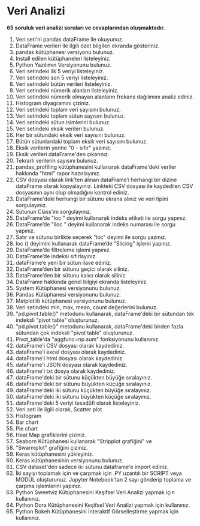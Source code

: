 # Veri Analizi 
**65 soruluk veri analizi soruları ve cevaplarından oluşmaktadır.**
1. Veri seti'ni pandas dataFrame ile okuyunuz.
2. DataFrame verileri ile ilgili özet bilgileri ekranda gösteriniz.
3. pandas kütüphanesi versiyonu bulunuz.
4. Install edilen kütüphaneleri listeleyiniz.
5. Python Yazılımın Versiyonunu bulunuz.
6. Veri setindeki ilk 5 veriyi listeleyiniz.
7. Veri setindeki son 5 veriyi listeleyiniz.
8. Veri setindeki bütün verileri listeleyiniz.
9. Veri setindeki nümerik alanları listeleyiniz.
10. Veri setindeki nümerik olmayan alanların frekans dağılımını analiz ediniz.
11. Histogram diyagramını çiziniz.
12. Veri setindeki toplam veri sayısını bulunuz.
13. Veri setindeki toplam sütun sayısını bulunuz.
14. Veri setindeki sütun isimlerini bulunuz.
15. Veri setindeki eksik verileri bulunuz.
16. Her bir sütundaki eksik veri sayısını bulunuz.
17. Bütün sütunlardaki toplam eksik veri sayısını bulunuz.
18. Eksik verilerin yerine "0 - sıfır" yazınız.
19. Eksik verileri dataFrame'den çıkarınız.
20. Tekrarlı verilerin sayısını bulunuz.
21. pandas_profiling kütüphanesini kullanarak dataFrame'deki veriler hakkında "html" rapor
hazırlayınız.
22. CSV dosyası olarak link’ten alınan dataFrame’i herhangi bir dizine dataFrame olarak
kopyalayınız. Linkteki CSV dosyası ile kaydedilen CSV dosyasının aynı olup olmadığını kontrol ediniz.
23. DataFrame'deki herhangi bir sütunu ekrana alınız ve veri tipini sorgulayınız.
24. Sütunun Class'ını sorgulayınız.
25. DataFrame’de "loc " deyimi kullanarak indeks etiketi ile sorgu yapınız.
26. DataFrame’de "iloc " deyimi kullanarak indeks numarası ile sorgu yapınız.
27. Satır ve sütunu birlikte seçerek "loc" deyimi ile sorgu yazınız.
28. loc () deyimini kullanarak dataFrame’de "Slicing" işlemi yapınız.
29. DataFrame’de filtreleme işlemi yapınız.
30. DataFrame’de indeksi sıfırlayınız.
31. dataFrame’e yeni bir sütun ilave ediniz.
32. DataFrame’den bir sütunu geçici olarak siliniz.
33. DataFrame’den bir sütunu kalıcı olarak siliniz.
34. DataFrame hakkında genel bilgiyi ekranda listeleyiniz.
35. System Kütüphanesi versiyonunu bulunuz.
36. Pandas Kütüphanesi versiyonunu bulunuz.
37. Matplotlib kütüphanesi versiyonunu bulunuz.
38. Veri setindeki min, max, mean, count değerlerini bulunuz.
39. "pd.pivot.table()" metodunu kullanarak, dataFrame'deki bir sütundan tek indeksli "pivot
table" oluşturunuz.
40. "pd.pivot.table()" metodunu kullanarak, dataFrame'deki birden fazla sütundan çok indeksli
"pivot table" oluşturunuz.
41. Pivot_table'da "aggfunc=np.sum" fonksiyonunu kullanınız.
42. dataFrame'i CSV dosyası olarak kaydediniz.
43. dataFrame'i excel dosyası olarak kaydediniz.
44. dataFrame'i html dosyası olarak kaydediniz.
45. dataFrame'i JSON dosyası olarak kaydediniz.
46. dataFrame'i txt dosya olarak kaydediniz.
47. dataFrame'deki bir sütunu küçükten büyüğe sıralayınız.
48. dataFrame'deki bir sütunu büyükten küçüğe sıralayınız.
49. dataFrame'deki iki sütunu küçükten büyüğe sıralayınız.
50. dataFrame'deki iki sütunu büyükten küçüğe sıralayınız.
51. dataFrame'deki 5 veriyi tesadüfi olarak listeleyiniz.
52. Veri seti ile ilgili olarak, Scatter plot
53. Histogram
54. Bar chart
55. Pie chart
56. Heat Map grafiklerini çiziniz.
57. Seaborn Kütüphanesi kullanarak "Stripplot grafiğini" ve
58. "Swarmplot" grafiğini çiziniz.
59. Keras kütüphanesini yükleyiniz.
60. Keras kütüphanesinin versiyonunu bulunuz.
61. CSV dataset'den sadece iki sütunu dataframe'e import ediniz.
62. İki sayıyı toplamak için ve çarpmak için .PY uzantılı bir SCRIPT veya MODÜL oluşturunuz. Jupyter
Notebook'tan 2 sayı gönderip toplama ve çarpma işlemlerini yapınız.
63. Python Sweetviz Kütüphanesini Keşifsel Veri Analizi yapmak için kullanınız.
64. Python Dora Kütüphanesini Keşifsel Veri Analizi yapmak için kullanınız.
65. Python Bokeh Kütüphanesini İnteraktif Görselleştirme yapmak için kullanınız.
